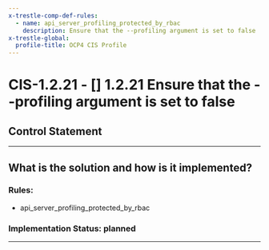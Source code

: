```yaml
---
x-trestle-comp-def-rules:
  - name: api_server_profiling_protected_by_rbac
    description: Ensure that the --profiling argument is set to false
x-trestle-global:
  profile-title: OCP4 CIS Profile
---
```


# CIS-1.2.21 - \[\] 1.2.21 Ensure that the --profiling argument is set to false

## Control Statement

______________________________________________________________________

## What is the solution and how is it implemented?

<!-- For implementation status enter one of: implemented, partial, planned, alternative, not-applicable -->

<!-- Note that the list of rules under ### Rules: is read-only and changes will not be captured after assembly to JSON -->

### Rules:

  - api_server_profiling_protected_by_rbac

### Implementation Status: planned

______________________________________________________________________
